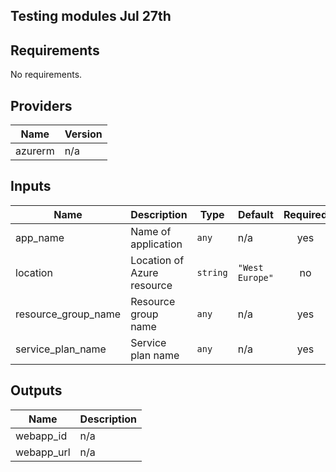 ##  Testing modules Jul 27th ##

## Requirements

No requirements.

## Providers

| Name | Version |
|------|---------|
| azurerm | n/a |

## Inputs

| Name | Description | Type | Default | Required |
|------|-------------|------|---------|:--------:|
| app\_name | Name of application | `any` | n/a | yes |
| location | Location of Azure resource | `string` | `"West Europe"` | no |
| resource\_group\_name | Resource group name | `any` | n/a | yes |
| service\_plan\_name | Service plan name | `any` | n/a | yes |

## Outputs

| Name | Description |
|------|-------------|
| webapp\_id | n/a |
| webapp\_url | n/a |

